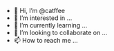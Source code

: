 - 👋 Hi, I’m @catffee
- 👀 I’m interested in ...
- 🌱 I’m currently learning ...
- 💞️ I’m looking to collaborate on ...
- 📫 How to reach me ...

<!---
catffee/catffee is a ✨ special ✨ repository because its `README.md` (this file) appears on your GitHub profile.
You can click the Preview link to take a look at your changes.
--->
